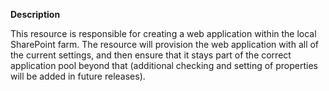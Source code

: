 **Description**

This resource is responsible for creating a web application within the local SharePoint 
farm. The resource will provision the web application with all of the current settings, 
and then ensure that it stays part of the correct application pool beyond that (additional 
checking and setting of properties will be added in future releases).

